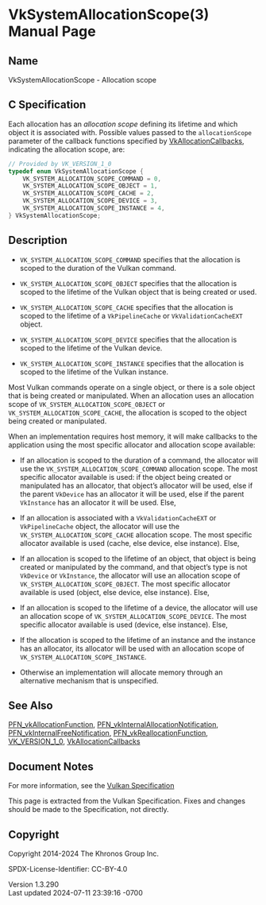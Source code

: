 # VkSystemAllocationScope(3) Manual Page

## Name

VkSystemAllocationScope - Allocation scope



## <a href="#_c_specification" class="anchor"></a>C Specification

Each allocation has an *allocation scope* defining its lifetime and
which object it is associated with. Possible values passed to the
`allocationScope` parameter of the callback functions specified by
[VkAllocationCallbacks](https://registry.khronos.org/vulkan/specs/1.3-extensions/man/html/VkAllocationCallbacks.html), indicating the
allocation scope, are:

``` c
// Provided by VK_VERSION_1_0
typedef enum VkSystemAllocationScope {
    VK_SYSTEM_ALLOCATION_SCOPE_COMMAND = 0,
    VK_SYSTEM_ALLOCATION_SCOPE_OBJECT = 1,
    VK_SYSTEM_ALLOCATION_SCOPE_CACHE = 2,
    VK_SYSTEM_ALLOCATION_SCOPE_DEVICE = 3,
    VK_SYSTEM_ALLOCATION_SCOPE_INSTANCE = 4,
} VkSystemAllocationScope;
```

## <a href="#_description" class="anchor"></a>Description

- `VK_SYSTEM_ALLOCATION_SCOPE_COMMAND` specifies that the allocation is
  scoped to the duration of the Vulkan command.

- `VK_SYSTEM_ALLOCATION_SCOPE_OBJECT` specifies that the allocation is
  scoped to the lifetime of the Vulkan object that is being created or
  used.

- `VK_SYSTEM_ALLOCATION_SCOPE_CACHE` specifies that the allocation is
  scoped to the lifetime of a `VkPipelineCache` or
  `VkValidationCacheEXT` object.

- `VK_SYSTEM_ALLOCATION_SCOPE_DEVICE` specifies that the allocation is
  scoped to the lifetime of the Vulkan device.

- `VK_SYSTEM_ALLOCATION_SCOPE_INSTANCE` specifies that the allocation is
  scoped to the lifetime of the Vulkan instance.

Most Vulkan commands operate on a single object, or there is a sole
object that is being created or manipulated. When an allocation uses an
allocation scope of `VK_SYSTEM_ALLOCATION_SCOPE_OBJECT` or
`VK_SYSTEM_ALLOCATION_SCOPE_CACHE`, the allocation is scoped to the
object being created or manipulated.

When an implementation requires host memory, it will make callbacks to
the application using the most specific allocator and allocation scope
available:

- If an allocation is scoped to the duration of a command, the allocator
  will use the `VK_SYSTEM_ALLOCATION_SCOPE_COMMAND` allocation scope.
  The most specific allocator available is used: if the object being
  created or manipulated has an allocator, that object’s allocator will
  be used, else if the parent `VkDevice` has an allocator it will be
  used, else if the parent `VkInstance` has an allocator it will be
  used. Else,

- If an allocation is associated with a `VkValidationCacheEXT` or
  `VkPipelineCache` object, the allocator will use the
  `VK_SYSTEM_ALLOCATION_SCOPE_CACHE` allocation scope. The most specific
  allocator available is used (cache, else device, else instance). Else,

- If an allocation is scoped to the lifetime of an object, that object
  is being created or manipulated by the command, and that object’s type
  is not `VkDevice` or `VkInstance`, the allocator will use an
  allocation scope of `VK_SYSTEM_ALLOCATION_SCOPE_OBJECT`. The most
  specific allocator available is used (object, else device, else
  instance). Else,

- If an allocation is scoped to the lifetime of a device, the allocator
  will use an allocation scope of `VK_SYSTEM_ALLOCATION_SCOPE_DEVICE`.
  The most specific allocator available is used (device, else instance).
  Else,

- If the allocation is scoped to the lifetime of an instance and the
  instance has an allocator, its allocator will be used with an
  allocation scope of `VK_SYSTEM_ALLOCATION_SCOPE_INSTANCE`.

- Otherwise an implementation will allocate memory through an
  alternative mechanism that is unspecified.

## <a href="#_see_also" class="anchor"></a>See Also

[PFN_vkAllocationFunction](https://registry.khronos.org/vulkan/specs/1.3-extensions/man/html/PFN_vkAllocationFunction.html),
[PFN_vkInternalAllocationNotification](https://registry.khronos.org/vulkan/specs/1.3-extensions/man/html/PFN_vkInternalAllocationNotification.html),
[PFN_vkInternalFreeNotification](https://registry.khronos.org/vulkan/specs/1.3-extensions/man/html/PFN_vkInternalFreeNotification.html),
[PFN_vkReallocationFunction](https://registry.khronos.org/vulkan/specs/1.3-extensions/man/html/PFN_vkReallocationFunction.html),
[VK_VERSION_1_0](https://registry.khronos.org/vulkan/specs/1.3-extensions/man/html/VK_VERSION_1_0.html),
[VkAllocationCallbacks](https://registry.khronos.org/vulkan/specs/1.3-extensions/man/html/VkAllocationCallbacks.html)

## <a href="#_document_notes" class="anchor"></a>Document Notes

For more information, see the <a
href="https://registry.khronos.org/vulkan/specs/1.3-extensions/html/vkspec.html#VkSystemAllocationScope"
target="_blank" rel="noopener">Vulkan Specification</a>

This page is extracted from the Vulkan Specification. Fixes and changes
should be made to the Specification, not directly.

## <a href="#_copyright" class="anchor"></a>Copyright

Copyright 2014-2024 The Khronos Group Inc.

SPDX-License-Identifier: CC-BY-4.0

Version 1.3.290  
Last updated 2024-07-11 23:39:16 -0700
